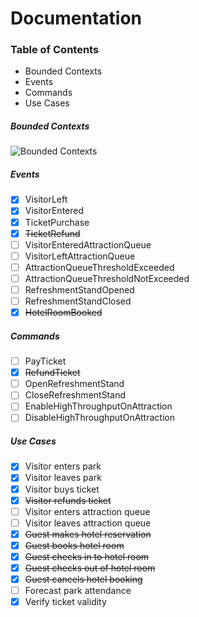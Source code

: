 # Documentation

### Table of Contents

- Bounded Contexts
- Events
- Commands
- Use Cases

##### Bounded Contexts

![Bounded Contexts](./boundedContexts.png)

##### Events

- [x] VisitorLeft
- [x] VisitorEntered
- [x] TicketPurchase
- [x] ~~TicketRefund~~
- [ ] VisitorEnteredAttractionQueue
- [ ] VisitorLeftAttractionQueue
- [ ] AttractionQueueThresholdExceeded
- [ ] AttractionQueueThresholdNotExceeded
- [ ] RefreshmentStandOpened
- [ ] RefreshmentStandClosed
- [x] ~~HotelRoomBooked~~

##### Commands

- [ ] PayTicket
- [x] ~~RefundTicket~~
- [ ] OpenRefreshmentStand
- [ ] CloseRefreshmentStand
- [ ] EnableHighThroughputOnAttraction
- [ ] DisableHighThroughputOnAttraction

##### Use Cases

- [x] Visitor enters park
- [x] Visitor leaves park
- [x] Visitor buys ticket
- [x] ~~Visitor refunds ticket~~
- [ ] Visitor enters attraction queue
- [ ] Visitor leaves attraction queue
- [x] ~~Guest makes hotel reservation~~
- [x] ~~Guest books hotel room~~
- [x] ~~Guest checks in to hotel room~~
- [x] ~~Guest checks out of hotel room~~
- [x] ~~Guest cancels hotel booking~~
- [ ] Forecast park attendance
- [x] Verify ticket validity

